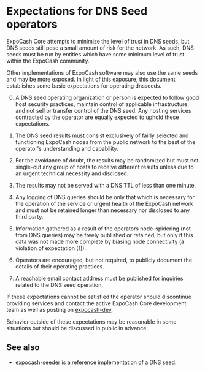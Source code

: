Expectations for DNS Seed operators
====================================

ExpoCash Core attempts to minimize the level of trust in DNS seeds,
but DNS seeds still pose a small amount of risk for the network.
As such, DNS seeds must be run by entities which have some minimum
level of trust within the ExpoCash community.

Other implementations of ExpoCash software may also use the same
seeds and may be more exposed. In light of this exposure, this
document establishes some basic expectations for operating dnsseeds.

0. A DNS seed operating organization or person is expected to follow good
host security practices, maintain control of applicable infrastructure,
and not sell or transfer control of the DNS seed. Any hosting services
contracted by the operator are equally expected to uphold these expectations.

1. The DNS seed results must consist exclusively of fairly selected and
functioning ExpoCash nodes from the public network to the best of the
operator's understanding and capability.

2. For the avoidance of doubt, the results may be randomized but must not
single-out any group of hosts to receive different results unless due to an
urgent technical necessity and disclosed.

3. The results may not be served with a DNS TTL of less than one minute.

4. Any logging of DNS queries should be only that which is necessary
for the operation of the service or urgent health of the ExpoCash
network and must not be retained longer than necessary nor disclosed
to any third party.

5. Information gathered as a result of the operators node-spidering
(not from DNS queries) may be freely published or retained, but only
if this data was not made more complete by biasing node connectivity
(a violation of expectation (1)).

6. Operators are encouraged, but not required, to publicly document the
details of their operating practices.

7. A reachable email contact address must be published for inquiries
related to the DNS seed operation.

If these expectations cannot be satisfied the operator should
discontinue providing services and contact the active ExpoCash
Core development team as well as posting on
[expocash-dev](https://groups.google.com/forum/#!forum/expocash-dev).

Behavior outside of these expectations may be reasonable in some
situations but should be discussed in public in advance.

See also
----------
- [expocash-seeder](https://github.com/pooler/expocash-seeder) is a reference implementation of a DNS seed.
